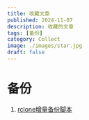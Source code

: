 ```yaml
---
title: 收藏文章
published: 2024-11-07
description: 收藏的文章
tags: [备份]
category: Collect
image: ./images/star.jpg
draft: false
---
```

# 备份
1. [rclone增量备份脚本](https://www.nodeseek.com/post-182756-1)
